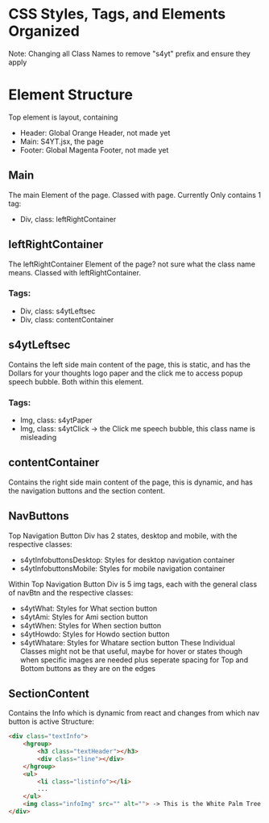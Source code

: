 # CSS Styles, Tags, and Elements Organized

Note: Changing all Class Names to remove "s4yt" prefix and ensure they apply

# Element Structure

Top element is layout, containing
- Header: Global Orange Header, not made yet
- Main: S4YT.jsx, the page
- Footer: Global Magenta Footer, not made yet

## Main

The main Element of the page. Classed with page. Currently Only contains 1 tag:
- Div, class: leftRightContainer

## leftRightContainer

The leftRightContainer Element of the page? not sure what the class name means. Classed with leftRightContainer.

### Tags:
- Div, class: s4ytLeftsec
- Div, class: contentContainer

## s4ytLeftsec

Contains the left side main content of the page, this is static, and has the Dollars for your thoughts logo paper and the click me to
access popup speech bubble. Both within this element.

### Tags:
- Img, class: s4ytPaper
- Img, class: s4ytClick -> the Click me speech bubble, this class name is misleading

## contentContainer

Contains the right side main content of the page, this is dynamic, and has the navigation buttons and the section content.

## NavButtons

Top Navigation Button Div has 2 states, desktop and mobile, with the respective classes:
- s4ytInfobuttonsDesktop: Styles for desktop navigation container
- s4ytInfobuttonsMobile: Styles for mobile navigation container

Within Top Navigation Button Div is 5 img tags, each with the general class of navBtn and the respective classes:
- s4ytWhat: Styles for What section button
- s4ytAmi: Styles for Ami section button
- s4ytWhen: Styles for When section button
- s4ytHowdo: Styles for Howdo section button
- s4ytWhatare: Styles for Whatare section button
These Individual Classes might not be that useful, maybe for hover or states though when specific images are needed
plus seperate spacing for Top and Bottom buttons as they are on the edges

## SectionContent

Contains the Info which is dynamic from react and changes from which nav button is active
Structure:
```html
<div class="textInfo">
    <hgroup>
        <h3 class="textHeader"></h3>
        <div class="line"></div>
    </hgroup>
    <ul>
        <li class="listinfo"></li>
        ...
    </ul>
    <img class="infoImg" src="" alt=""> -> This is the White Palm Tree Image
</div>
```